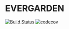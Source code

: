 # EVERGARDEN
[![Build Status](https://travis-ci.com/GostShell/Evergarden.svg?branch=master)](https://travis-ci.com/GostShell/Evergarden)
[![codecov](https://codecov.io/gh/GostShell/Evergarden/branch/add-ut/graph/badge.svg)](https://codecov.io/gh/GostShell/Evergarden)
